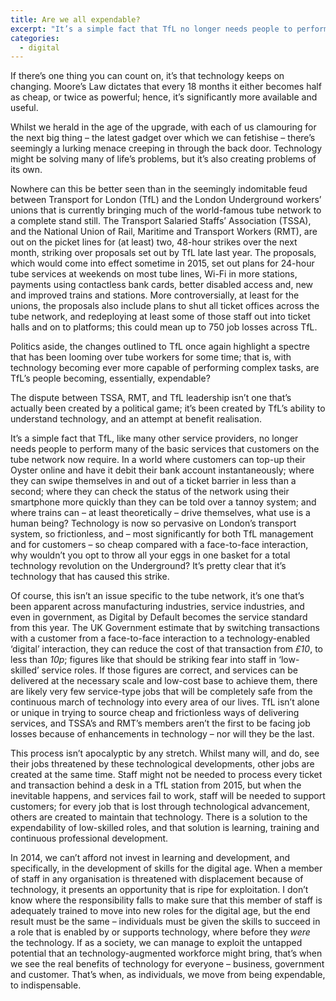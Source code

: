 ```yaml
---
title: Are we all expendable?
excerpt: "It’s a simple fact that TfL no longer needs people to perform many of the basic services that customers on the tube network now require."
categories:
  - digital
---
```

If there’s one thing you can count on, it’s that technology keeps on changing. Moore’s Law dictates that every 18 months it either becomes half as cheap, or twice as powerful; hence, it’s significantly more available and useful. 

Whilst we herald in the age of the upgrade, with each of us clamouring for the next big thing – the latest gadget over which we can fetishise – there’s seemingly a lurking menace creeping in through the back door. Technology might be solving many of life’s problems, but it’s also creating problems of its own.

Nowhere can this be better seen than in the seemingly indomitable feud between Transport for London (TfL) and the London Underground workers’ unions that is currently bringing much of the world-famous tube network to a complete stand still. The Transport Salaried Staffs’ Association (TSSA), and the National Union of Rail, Maritime and Transport Workers (RMT), are out on the picket lines for (at least) two, 48-hour strikes over the next month, striking over proposals set out by TfL late last year. The proposals, which would come into effect sometime in 2015, set out plans for 24-hour tube services at weekends on most tube lines, Wi-Fi in more stations, payments using contactless bank cards, better disabled access and, new and improved trains and stations. More controversially, at least for the unions, the proposals also include plans to shut all ticket offices across the tube network, and redeploying at least some of those staff out into ticket halls and on to platforms; this could mean up to 750 job losses across TfL.

Politics aside, the changes outlined to TfL once again highlight a spectre that has been looming over tube workers for some time; that is, with technology becoming ever more capable of performing complex tasks, are TfL’s people becoming, essentially, expendable?

The dispute between TSSA, RMT, and TfL leadership isn’t one that’s actually been created by a political game; it’s been created by TfL’s ability to understand technology, and an attempt at benefit realisation.

It’s a simple fact that TfL, like many other service providers, no longer needs people to perform many of the basic services that customers on the tube network now require. In a world where customers can top-up their Oyster online and have it debit their bank account instantaneously; where they can swipe themselves in and out of a ticket barrier in less than a second; where they can check the status of the network using their smartphone more quickly than they can be told over a tannoy system; and where trains can – at least theoretically – drive themselves, what use is a human being? Technology is now so pervasive on London’s transport system, so frictionless, and – most significantly for both TfL management and for customers – so cheap compared with a face-to-face interaction, why wouldn’t you opt to throw all your eggs in one basket for a total technology revolution on the Underground? It’s pretty clear that it’s technology that has caused this strike.

Of course, this isn’t an issue specific to the tube network, it’s one that’s been apparent across manufacturing industries, service industries, and even in government, as Digital by Default becomes the service standard from this year. The UK Government estimate that by switching transactions with a customer from a face-to-face interaction to a technology-enabled ‘digital’ interaction, they can reduce the cost of that transaction from *£10*, to less than *10p*; figures like that should be striking fear into staff in ‘low-skilled’ service roles. If those figures are correct, and services can be delivered at the necessary scale and low-cost base to achieve them, there are likely very few service-type jobs that will be completely safe from the continuous march of technology into every area of our lives. TfL isn’t alone or unique in trying to source cheap and frictionless ways of delivering services, and TSSA’s and RMT’s members aren’t the first to be facing job losses because of enhancements in technology – nor will they be the last.

This process isn’t apocalyptic by any stretch. Whilst many will, and do, see their jobs threatened by these technological developments, other jobs are created at the same time. Staff might not be needed to process every ticket and transaction behind a desk in a TfL station from 2015, but when the inevitable happens, and services fail to work, staff will be needed to support customers; for every job that is lost through technological advancement, others are created to maintain that technology. There is a solution to the expendability of low-skilled roles, and that solution is learning, training and continuous professional development.

In 2014, we can’t afford not invest in learning and development, and specifically, in the development of skills for the digital age. When a member of staff in any organisation is threatened with displacement because of technology, it presents an opportunity that is ripe for exploitation. I don&#8217;t know where the responsibility falls to make sure that this member of staff is adequately trained to move into new roles for the digital age, but the end result must be the same – individuals must be given the skills to succeed in a role that is enabled by or supports technology, where before they *were* the technology. If as a society, we can manage to exploit the untapped potential that an technology-augmented workforce might bring, that’s when we see the real benefits of technology for everyone – business, government and customer. That’s when, as individuals, we move from being expendable, to indispensable.